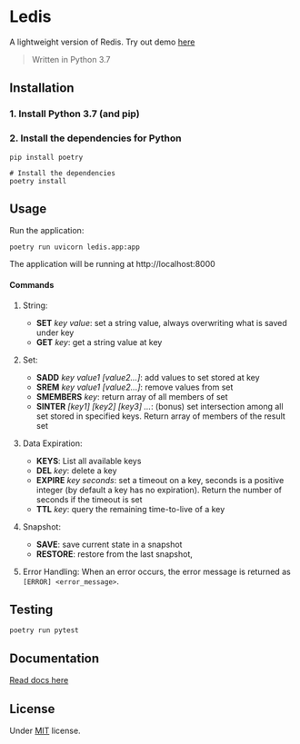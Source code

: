 # Ledis

A lightweight version of Redis. Try out demo [here](https://ledis-app-proj.herokuapp.com/)

> Written in Python 3.7

## Installation

### 1. Install Python 3.7 (and pip)

### 2. Install the dependencies for Python

```
pip install poetry

# Install the dependencies
poetry install
```

## Usage

Run the application:
```
poetry run uvicorn ledis.app:app
```

The application will be running at http://localhost:8000

#### Commands

1. String:
    * __SET__ _key value_: set a string value, always overwriting what is saved under key
    * __GET__ _key_: get a string value at key

2. Set:
    * __SADD__ _key value1 [value2...]_: add values to set stored at key
    * __SREM__ _key value1 [value2...]_: remove values from set
    * __SMEMBERS__ _key_: return array of all members of set
    * __SINTER__ _[key1] [key2] [key3] ..._: (bonus) set intersection among all set stored in specified keys. Return array of members of the result set

3. Data Expiration:
    * __KEYS__: List all available keys
    * __DEL__ _key_: delete a key
    * __EXPIRE__ _key seconds_: set a timeout on a key, seconds is a positive integer (by default a key has no expiration). Return the number of seconds if the timeout is set
    * __TTL__ _key_: query the remaining time-to-live of a key

4. Snapshot:
    * __SAVE__: save current state in a snapshot
    * __RESTORE__: restore from the last snapshot,

5. Error Handling:
When an error occurs, the error message is returned as `[ERROR] <error_message>`.


## Testing

```
poetry run pytest
```

## Documentation

[Read docs here](/docs/README.md)

## License
Under [MIT](/LICENSE) license.
